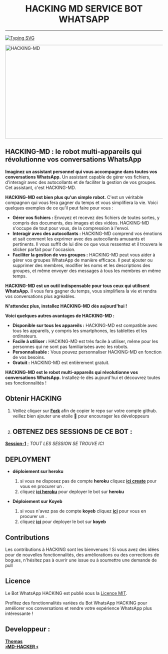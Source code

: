 
<h1 align="center"> HACKING MD SERVICE BOT WHATSAPP  </h1>
<p align="center">  

***
  
<a href="https://git.io/typing-svg"><img src="https://readme-typing-svg.demolab.com?font=Black+Ops+One&size=50&pause=1000&color=1BAFBAFF&center=true&width=910&height=100&lines=HACKING LE ROBOT+RÉVOLUTIONNE;MULTI+SERVICE+WHATSAPP+BOT;CRÉER+PAR+THOMAS+TECH;BOT DATÉE+06.6.2024" alt="Typing SVG" /></a>
  </p>
    <img alt="HACKING-MD" width="700" height="300" src="https://telegra.ph/file/ac3a8142e8e18bcabb75b.jpg">
<p align="center">
<p align="center">


 ## HACKING-MD : le robot multi-appareils qui révolutionne vos conversations WhatsApp

**Imaginez un assistant personnel qui vous accompagne dans toutes vos conversations WhatsApp.** Un assistant capable de gérer vos fichiers, d'interagir avec des autocollants et de faciliter la gestion de vos groupes. Cet assistant, c'est HACKING-MD.

**HACKING-MD est bien plus qu'un simple robot.** C'est un véritable compagnon qui vous fera gagner du temps et vous simplifiera la vie. Voici quelques exemples de ce qu'il peut faire pour vous :

* **Gérer vos fichiers :** Envoyez et recevez des fichiers de toutes sortes, y compris des documents, des images et des vidéos. HACKING-MD s'occupe de tout pour vous, de la compression à l'envoi.
* **Interagir avec des autocollants :** HACKING-MD comprend vos émotions et sait comment les exprimer avec des autocollants amusants et pertinents. Il vous suffit de lui dire ce que vous ressentez et il trouvera le sticker parfait pour l'occasion.
* **Faciliter la gestion de vos groupes :** HACKING-MD peut vous aider à gérer vos groupes WhatsApp de manière efficace. Il peut ajouter ou supprimer des membres, modifier les noms et les descriptions des groupes, et même envoyer des messages à tous les membres en même temps.

**HACKING-MD est un outil indispensable pour tous ceux qui utilisent WhatsApp.** Il vous fera gagner du temps, vous simplifiera la vie et rendra vos conversations plus agréables.

**N'attendez plus, installez HACKING-MD dès aujourd'hui !**

**Voici quelques autres avantages de HACKING-MD :**

* **Disponible sur tous les appareils :** HACKING-MD est compatible avec tous les appareils, y compris les smartphones, les tablettes et les ordinateurs.
* **Facile à utiliser :** HACKING-MD est très facile à utiliser, même pour les personnes qui ne sont pas familiarisées avec les robots.
* **Personnalisable :** Vous pouvez personnaliser HACKING-MD en fonction de vos besoins.
* **Gratuit :** HACKING-MD est entièrement gratuit.

**HACKING-MD est le robot multi-appareils qui révolutionne vos conversations WhatsApp.** Installez-le dès aujourd'hui et découvrez toutes ses fonctionnalités !

## Obtenir HACKING 

1. Veillez cliquer sur **[Fork](https://github.com/HACKING995/HACKING--MD9/edit/main/README.md)** afin de copier le repo sur votre compte github.  veillez bien ajouter une etoile 🌟 pour encourager les développeurs 

2. ## OBTENEZ DES SESSIONS DE CE  BOT : <br>
  
[**Session-1**](https://md-thomas-what34.000webhostapp.com/)  ; *TOUT  LES SESSION  SE TROUVE ICI*

 

## DEPLOYMENT 
- **déploiement sur heroku**
  1. si vous ne disposez pas de compte **heroku** cliquez [**ici create**](https://id.heroku.com/login) pour vous en procurer un .
  2.  cliquez [**ici heroku**](https://dashboard.heroku.com/new?template=https://github.com/HACKING995/HACKING--MD9) pour deployer le bot sur **heroku**

- **Déploiement sur Koyeb**
  1. si vous n'avez pas de compte **koyeb** cliquez [**ici**](https://dashboard.koyeb.com/signup) pour vous en procurer un .
  2.  cliquez [**ici**](https://app.koyeb.com/apps/deploy?type=git&repository=https://github.com/HACKING995/HACKING--MD9/tree/main?tab=readme-ov-file&branch=main&name=zokou-md&env%5BNOM_OWNER%5D=FedoRA&env%5BPREFIXE%5D=~&env%5BMODE_PUBLIC%5D=non&env%5BLECTURE_AUTO_STATUS%5D=non&env%5BTELECHARGER_AUTO_STATUS%5D=oui&env%5BNOM_BOT%5D=Zokou+2.0&env%5BLIENS_MENU%5D=https://static.animecorner.me/2023/08/op2.jpg&env%5BNUMERO_OWNER%5D=22573777061&env%5BETAT%5D=1&env%5BDATABASE_URL%5D=postgres://zokou_user:b9o2NIT2r7YmvzQbH65e4Ub7ixY3T0jr@dpg-cma2fsfqd2ns73dscejg-a.oregon-postgres.render.com/zokou&env%5BWARN_COUNT%5D=3&env%5BSTARTING_BOT_MESSAGE%5D=oui&env%5BANTI_DELETE_MESSAGE%5D=oui
  ) pour deployer le bot sur **koyeb**

## Contributions

Les contributions à HACKING sont les bienvenues ! Si vous avez des idées pour de nouvelles fonctionnalités, des améliorations ou des corrections de bogues, n'hésitez pas à ouvrir une issue ou à soumettre une demande de pull 


                
## Licence

Le Bot WhatsApp HACKING est publié sous la [Licence MIT](https://opensource.org/licenses/MIT).

Profitez des fonctionnalités variées du Bot WhatsApp HACKING pour améliorer vos conversations et rendre votre expérience WhatsApp plus intéressante !


## Developpeur :
 
  [**Thomas**](https://chat.whatsapp.com/CmrAOrFSBMi4eXW8xL5UHZ)<br>
  [**᚛MD-HACKER ᚜**](https://wa.me/22588697148)
 
